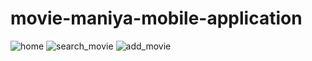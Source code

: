 # movie-maniya-mobile-application
![home](https://user-images.githubusercontent.com/66528404/164956093-63efd585-03ca-460b-8bfc-2ec3a54e3ce1.jpeg)
![search_movie](https://user-images.githubusercontent.com/66528404/164956098-d8b82026-b534-437e-bedc-37af4a750a53.jpeg)
![add_movie](https://user-images.githubusercontent.com/66528404/164956118-3e0d71df-006d-42ba-91ac-3cf75c32188d.jpeg)
